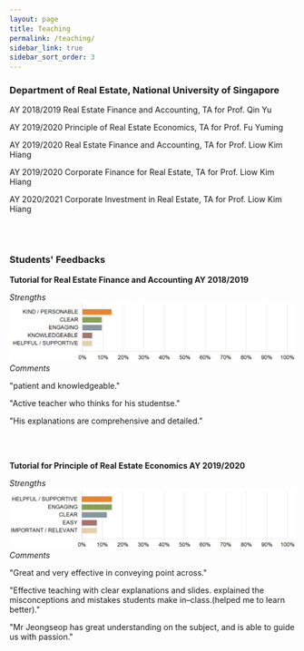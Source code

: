 ```yaml
---
layout: page
title: Teaching
permalink: /teaching/
sidebar_link: true
sidebar_sort_order: 3
---
```

### Department of Real Estate, National University of Singapore

AY 2018/2019 Real Estate Finance and Accounting, TA for Prof. Qin Yu

AY 2019/2020 Principle of Real Estate Economics, TA for Prof. Fu Yuming

AY 2019/2020 Real Estate Finance and Accounting, TA for Prof. Liow Kim Hiang

AY 2019/2020 Corporate Finance for Real Estate, TA for Prof. Liow Kim Hiang

AY 2020/2021 Corporate Investment in Real Estate, TA for Prof. Liow Kim Hiang

<br>
<br> 

### Students' Feedbacks

**Tutorial for Real Estate Finance and Accounting AY 2018/2019**

*Strengths*
<img src="/assets/img/re1705(accounting).png" />
*Comments*

"patient and knowledgeable."

"Active teacher who thinks for his studentse."

"His explanations are comprehensive and detailed."
 
<br> 
<br> 
 
**Tutorial for Principle of Real Estate Economics AY 2019/2020**

*Strengths*
<img src="/assets/img/re1704.png" />
*Comments*

"Great and very effective in conveying point across."

"Effective teaching with clear explanations and slides. explained the misconceptions and mistakes students make in–class.(helped me to learn better)."

"Mr Jeongseop has great understanding on the subject, and is able to guide us with passion."
